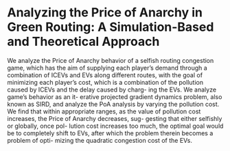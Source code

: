 # Analyzing the Price of Anarchy in Green Routing: A Simulation-Based and Theoretical Approach
We analyze the Price of Anarchy behavior of a
selfish routing congestion game, which has the
aim of supplying each player’s demand through
a combination of ICEVs and EVs along different
routes, with the goal of minimizing each player’s
cost, which is a combination of the pollution
caused by ICEVs and the delay caused by charg-
ing the EVs. We analyze game’s behavior as an it-
erative projected gradient dynamics problem, also
known as SIRD, and analyze the PoA analysis by
varying the pollution cost. We find that within
appropriate ranges, as the value of pollution cost
increases, the Price of Anarchy decreases, sug-
gesting that either selfishly or globally, once pol-
lution cost increases too much, the optimal goal
would be to completely shift to EVs, after which
the problem therein becomes a problem of opti-
mizing the quadratic congestion cost of the EVs.
